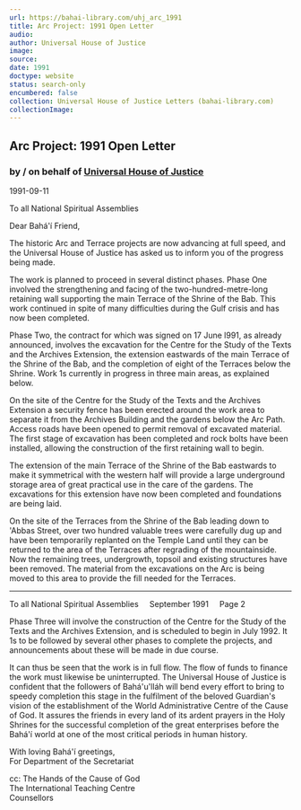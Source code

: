 ```yaml
---
url: https://bahai-library.com/uhj_arc_1991
title: Arc Project: 1991 Open Letter
audio: 
author: Universal House of Justice
image: 
source: 
date: 1991
doctype: website
status: search-only
encumbered: false
collection: Universal House of Justice Letters (bahai-library.com)
collectionImage: 
---
```



## Arc Project: 1991 Open Letter

### by / on behalf of [Universal House of Justice](https://bahai-library.com/author/Universal+House+of+Justice)

1991-09-11


To all National Spiritual Assemblies

Dear Bahá'í Friend,

The historic Arc and Terrace projects are now advancing at full speed, and the Universal House of Justice has asked us to inform you of the progress being made.

The work is planned to proceed in several distinct phases. Phase One involved the strengthening and facing of the two-hundred-metre-long retaining wall supporting the main Terrace of the Shrine of the Bab. This work continued in spite of many difficulties during the Gulf crisis and has now been completed.

Phase Two, the contract for which was signed on 17 June l991, as already announced, involves the excavation for the Centre for the Study of the Texts and the Archives Extension, the extension eastwards of the main Terrace of the Shrine of the Bab, and the completion of eight of the Terraces below the Shrine. Work 1s currently in progress in three main areas, as explained below.

On the site of the Centre for the Study of the Texts and the Archives Extension a security fence has been erected around the work area to separate it from the Archives Building and the gardens below the Arc Path. Access roads have been opened to permit removal of excavated material. The first stage of excavation has been completed and rock bolts have been installed, allowing the construction of the first retaining wall to begin.

The extension of the main Terrace of the Shrine of the Bab eastwards to make it symmetrical with the western half will provide a large underground storage area of great practical use in the care of the gardens. The excavations for this extension have now been completed and foundations are being laid.

On the site of the Terraces from the Shrine of the Bab leading down to 'Abbas Street, over two hundred valuable trees were carefully dug up and have been temporarily replanted on the Temple Land until they can be returned to the area of the Terraces after regrading of the mountainside. Now the remaining trees, undergrowth, topsoil and existing structures have been removed. The material from the excavations on the Arc is being moved to this area to provide the fill needed for the Terraces.

* * *

To all National Spiritual Assemblies     September 1991     Page 2

Phase Three will involve the construction of the Centre for the Study of the Texts and the Archives Extension, and is scheduled to begin in July 1992. It 1s to be followed by several other phases to complete the projects, and announcements about these will be made in due course.

It can thus be seen that the work is in full flow. The flow of funds to finance the work must likewise be uninterrupted. The Universal House of Justice is confident that the followers of Bahá'u'lláh will bend every effort to bring to speedy completion this stage in the fulfilment of the beloved Guardian's vision of the establishment of the World Administrative Centre of the Cause of God. It assures the friends in every land of its ardent prayers in the Holy Shrines for the successful completion of the great enterprises before the Bahá'í world at one of the most critical periods in human history.

With loving Bahá'í greetings,  
For Department of the Secretariat

cc: The Hands of the Cause of God  
The International Teaching Centre  
Counsellors